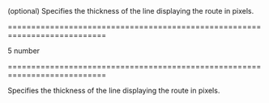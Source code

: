 <!--**
/*-------------------------------------------
    Auto-generated file. Do not modify.
-------------------------------------------

**-->
<!--d-->(optional) Specifies the thickness of the line displaying the route in pixels.<!--/d-->
===========================================================================
<!--default-->5<!--/default-->
<!--type-->number<!--/type-->
===========================================================================

<!--shortDescription-->
Specifies the thickness of the line displaying the route in pixels.
<!--/shortDescription-->

<!--fullDescription-->

<!--/fullDescription-->
